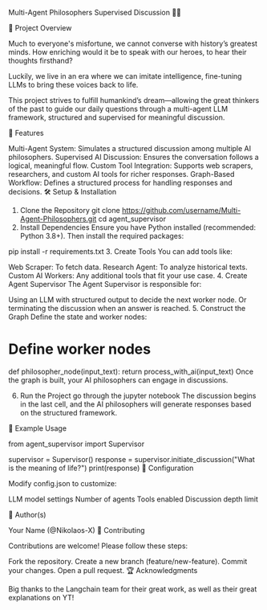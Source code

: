 Multi-Agent Philosophers Supervised Discussion 🧠🤖

📖 Project Overview

Much to everyone's misfortune, we cannot converse with history’s greatest minds. How enriching would it be to speak with our heroes, to hear their thoughts firsthand?

Luckily, we live in an era where we can imitate intelligence, fine-tuning LLMs to bring these voices back to life.

This project strives to fulfill humankind’s dream—allowing the great thinkers of the past to guide our daily questions through a multi-agent LLM framework, structured and supervised for meaningful discussion.

🚀 Features

Multi-Agent System: Simulates a structured discussion among multiple AI philosophers.
Supervised AI Discussion: Ensures the conversation follows a logical, meaningful flow.
Custom Tool Integration: Supports web scrapers, researchers, and custom AI tools for richer responses.
Graph-Based Workflow: Defines a structured process for handling responses and decisions.
🛠️ Setup & Installation

1. Clone the Repository
git clone https://github.com/username/Multi-Agent-Philosophers.git
cd agent_supervisor
2. Install Dependencies
Ensure you have Python installed (recommended: Python 3.8+). Then install the required packages:

pip install -r requirements.txt
3. Create Tools
You can add tools like:

Web Scraper: To fetch data.
Research Agent: To analyze historical texts.
Custom AI Workers: Any additional tools that fit your use case.
4. Create Agent Supervisor
The Agent Supervisor is responsible for:

Using an LLM with structured output to decide the next worker node.
Or terminating the discussion when an answer is reached.
5. Construct the Graph
Define the state and worker nodes:

# Define worker nodes
def philosopher_node(input_text):
    return process_with_ai(input_text)
Once the graph is built, your AI philosophers can engage in discussions.

6. Run the Project
go through the jupyter notebook
The discussion begins in the last cell, and the AI philosophers will generate responses based on the structured framework.

📌 Example Usage

from agent_supervisor import Supervisor

supervisor = Supervisor()
response = supervisor.initiate_discussion("What is the meaning of life?")
print(response)
🔧 Configuration

Modify config.json to customize:

LLM model settings
Number of agents
Tools enabled
Discussion depth limit

👤 Author(s)

Your Name (@Nikolaos-X)
🤝 Contributing

Contributions are welcome! Please follow these steps:

Fork the repository.
Create a new branch (feature/new-feature).
Commit your changes.
Open a pull request.
🏆 Acknowledgments

Big thanks to the Langchain team for their great work, as well as their great explanations on YT!

